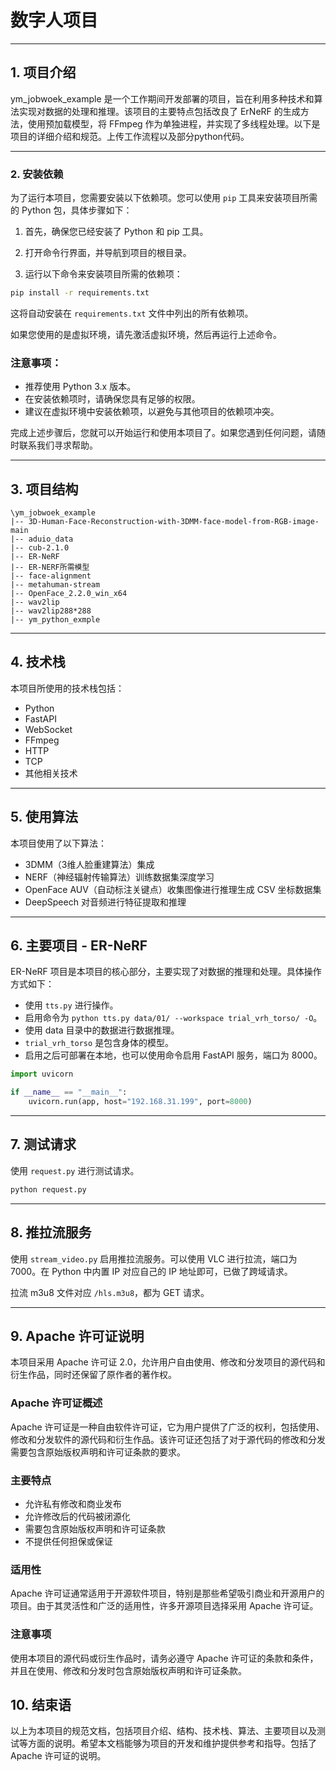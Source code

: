 # 数字人项目

---

## 1. 项目介绍

ym_jobwoek_example 是一个工作期间开发部署的项目，旨在利用多种技术和算法实现对数据的处理和推理。该项目的主要特点包括改良了 ErNeRF 的生成方法，使用预加载模型，将 FFmpeg 作为单独进程，并实现了多线程处理。以下是项目的详细介绍和规范。上传工作流程以及部分python代码。

---

### 2. 安装依赖

为了运行本项目，您需要安装以下依赖项。您可以使用 `pip` 工具来安装项目所需的 Python 包，具体步骤如下：

1. 首先，确保您已经安装了 Python 和 pip 工具。

2. 打开命令行界面，并导航到项目的根目录。

3. 运行以下命令来安装项目所需的依赖项：

```bash
pip install -r requirements.txt
```

这将自动安装在 `requirements.txt` 文件中列出的所有依赖项。

如果您使用的是虚拟环境，请先激活虚拟环境，然后再运行上述命令。

### 注意事项：

- 推荐使用 Python 3.x 版本。
- 在安装依赖项时，请确保您具有足够的权限。
- 建议在虚拟环境中安装依赖项，以避免与其他项目的依赖项冲突。

完成上述步骤后，您就可以开始运行和使用本项目了。如果您遇到任何问题，请随时联系我们寻求帮助。



---

## 3. 项目结构

```
\ym_jobwoek_example
|-- 3D-Human-Face-Reconstruction-with-3DMM-face-model-from-RGB-image-main
|-- aduio_data
|-- cub-2.1.0
|-- ER-NeRF
|-- ER-NERF所需模型
|-- face-alignment
|-- metahuman-stream
|-- OpenFace_2.2.0_win_x64
|-- wav2lip
|-- wav2lip288*288
|-- ym_python_exmple
```

---

## 4. 技术栈

本项目所使用的技术栈包括：

- Python
- FastAPI
- WebSocket
- FFmpeg
- HTTP
- TCP
- 其他相关技术

---

## 5. 使用算法

本项目使用了以下算法：

- 3DMM（3维人脸重建算法）集成
- NERF（神经辐射传输算法）训练数据集深度学习
- OpenFace AUV（自动标注关键点）收集图像进行推理生成 CSV 坐标数据集
- DeepSpeech 对音频进行特征提取和推理

---

## 6. 主要项目 - ER-NeRF

ER-NeRF 项目是本项目的核心部分，主要实现了对数据的推理和处理。具体操作方式如下：

- 使用 `tts.py` 进行操作。
- 启用命令为 `python tts.py data/01/ --workspace trial_vrh_torso/ -O`。
- 使用 data 目录中的数据进行数据推理。
- `trial_vrh_torso` 是包含身体的模型。
- 启用之后可部署在本地，也可以使用命令启用 FastAPI 服务，端口为 8000。

```python
import uvicorn

if __name__ == "__main__":
    uvicorn.run(app, host="192.168.31.199", port=8000)
```

---

## 7. 测试请求

使用 `request.py` 进行测试请求。

```python
python request.py
```

---

## 8. 推拉流服务

使用 `stream_video.py` 启用推拉流服务。可以使用 VLC 进行拉流，端口为 7000。在 Python 中内置 IP 对应自己的 IP 地址即可，已做了跨域请求。

拉流 m3u8 文件对应 `/hls.m3u8`，都为 GET 请求。

---

## 9. Apache 许可证说明

本项目采用 Apache 许可证 2.0，允许用户自由使用、修改和分发项目的源代码和衍生作品，同时还保留了原作者的著作权。

### Apache 许可证概述

Apache 许可证是一种自由软件许可证，它为用户提供了广泛的权利，包括使用、修改和分发软件的源代码和衍生作品。该许可证还包括了对于源代码的修改和分发需要包含原始版权声明和许可证条款的要求。

### 主要特点

- 允许私有修改和商业发布
- 允许修改后的代码被闭源化
- 需要包含原始版权声明和许可证条款
- 不提供任何担保或保证

### 适用性

Apache 许可证通常适用于开源软件项目，特别是那些希望吸引商业和开源用户的项目。由于其灵活性和广泛的适用性，许多开源项目选择采用 Apache 许可证。

### 注意事项

使用本项目的源代码或衍生作品时，请务必遵守 Apache 许可证的条款和条件，并且在使用、修改和分发时包含原始版权声明和许可证条款。

## 10. 结束语

以上为本项目的规范文档，包括项目介绍、结构、技术栈、算法、主要项目以及测试等方面的说明。希望本文档能够为项目的开发和维护提供参考和指导。包括了 Apache 许可证的说明。
